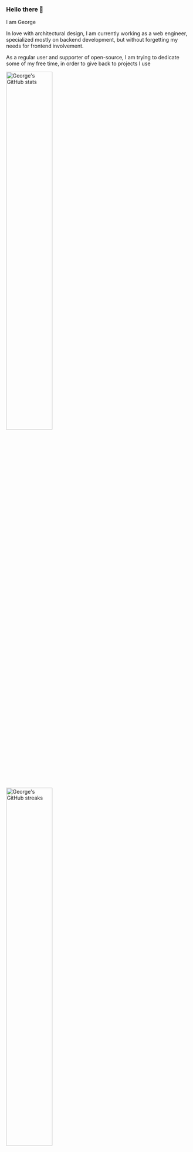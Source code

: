 ### Hello there 👋
I am George 

In love with architectural design, I am currently working as a web engineer, specialized mostly on backend development, but without forgetting my needs for frontend involvement.

As a regular user and supporter of open-source, I am trying to dedicate some of my free time, in order to give back to projects I use


<a href="https://github.com/GeoSot"><img src="https://github-readme-stats.vercel.app/api?username=geosot&show_icons=true" alt="George's GitHub stats" style="max-width: 100%; width:50%"></a>
<a href="https://github.com/GeoSot"><img src="https://streak-stats.demolab.com/?user=geosot&currStreakLabel=000&ring=2f80ed&fire=2f80ed" alt="George's GitHub streaks" style="max-width: 100%; width:50%"></a>




[![LinkedIn](https://img.shields.io/badge/LinkedIn-0077B5?style=for-the-badge&logo=linkedin&logoColor=white)](https://www.linkedin.com/in/george-sotiropoulos/)
